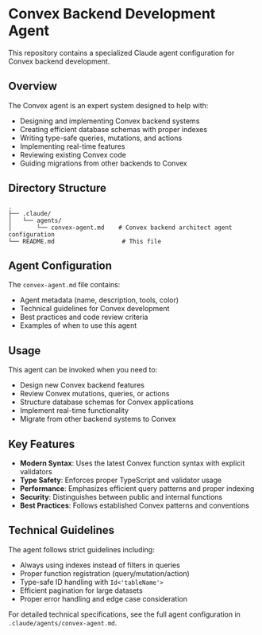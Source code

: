 # Convex Backend Development Agent

This repository contains a specialized Claude agent configuration for Convex backend development.

## Overview

The Convex agent is an expert system designed to help with:
- Designing and implementing Convex backend systems
- Creating efficient database schemas with proper indexes
- Writing type-safe queries, mutations, and actions
- Implementing real-time features
- Reviewing existing Convex code
- Guiding migrations from other backends to Convex

## Directory Structure

```
.
├── .claude/
│   └── agents/
│       └── convex-agent.md    # Convex backend architect agent configuration
└── README.md                   # This file
```

## Agent Configuration

The `convex-agent.md` file contains:
- Agent metadata (name, description, tools, color)
- Technical guidelines for Convex development
- Best practices and code review criteria
- Examples of when to use this agent

## Usage

This agent can be invoked when you need to:
- Design new Convex backend features
- Review Convex mutations, queries, or actions
- Structure database schemas for Convex applications
- Implement real-time functionality
- Migrate from other backend systems to Convex

## Key Features

- **Modern Syntax**: Uses the latest Convex function syntax with explicit validators
- **Type Safety**: Enforces proper TypeScript and validator usage
- **Performance**: Emphasizes efficient query patterns and proper indexing
- **Security**: Distinguishes between public and internal functions
- **Best Practices**: Follows established Convex patterns and conventions

## Technical Guidelines

The agent follows strict guidelines including:
- Always using indexes instead of filters in queries
- Proper function registration (query/mutation/action)
- Type-safe ID handling with `Id<'tableName'>`
- Efficient pagination for large datasets
- Proper error handling and edge case consideration

For detailed technical specifications, see the full agent configuration in `.claude/agents/convex-agent.md`.
